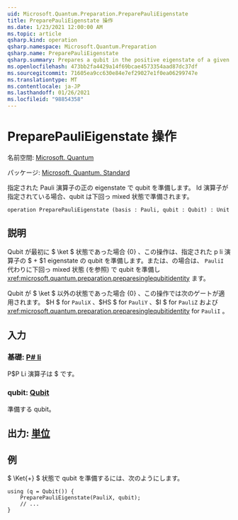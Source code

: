 ```yaml
---
uid: Microsoft.Quantum.Preparation.PreparePauliEigenstate
title: PreparePauliEigenstate 操作
ms.date: 1/23/2021 12:00:00 AM
ms.topic: article
qsharp.kind: operation
qsharp.namespace: Microsoft.Quantum.Preparation
qsharp.name: PreparePauliEigenstate
qsharp.summary: Prepares a qubit in the positive eigenstate of a given Pauli operator. If the identity operator is given, then the qubit is prepared in the maximally mixed state.
ms.openlocfilehash: 473bb2fa4429a14f69bcae4573354aad87dc37df
ms.sourcegitcommit: 71605ea9cc630e84e7ef29027e1f0ea06299747e
ms.translationtype: MT
ms.contentlocale: ja-JP
ms.lasthandoff: 01/26/2021
ms.locfileid: "98854358"
---
```

# <a name="preparepaulieigenstate-operation"></a>PreparePauliEigenstate 操作

名前空間: [Microsoft. Quantum](xref:Microsoft.Quantum.Preparation)

パッケージ: [Microsoft. Quantum. Standard](https://nuget.org/packages/Microsoft.Quantum.Standard)


指定された Pauli 演算子の正の eigenstate で qubit を準備します。
Id 演算子が指定されている場合、qubit は下回っ mixed 状態で準備されます。

```qsharp
operation PreparePauliEigenstate (basis : Pauli, qubit : Qubit) : Unit
```


## <a name="description"></a>説明

Qubit が最初に $ \ket $ 状態であった場合 {0} 、この操作は、指定された p li 演算子の $ + $1 eigenstate の qubit を準備します。または、の場合は、 `PauliI` 代わりに下回っ mixed 状態 (を参照) で qubit を準備し <xref:microsoft.quantum.preparation.preparesinglequbitidentity> ます。

Qubit が $ \ket $ 以外の状態であった場合 {0} 、この操作では次のゲートが適用されます。 $H $ for `PauliX` 、$HS $ for `PauliY` 、$I $ for `PauliZ` および <xref:microsoft.quantum.preparation.preparesinglequbitidentity> for `PauliI` 。

## <a name="input"></a>入力

### <a name="basis--pauli"></a>基礎: [P# li](xref:microsoft.quantum.lang-ref.pauli)

P$P Li 演算子は $ です。


### <a name="qubit--qubit"></a>qubit: [Qubit](xref:microsoft.quantum.lang-ref.qubit)

準備する qubit。



## <a name="output--unit"></a>出力: [単位](xref:microsoft.quantum.lang-ref.unit)



## <a name="example"></a>例

$ \Ket{+} $ 状態で qubit を準備するには、次のようにします。

```qsharp
using (q = Qubit()) {
    PreparePauliEigenstate(PauliX, qubit);
    // ...
}
```